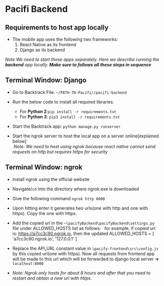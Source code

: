 # Pacifi Backend

## Requirements to host app locally
* The mobile app uses the following two frameworks:
  <ol>
    <li>React Native as its frontend</li>
    <li>Django as its backend</li>
  </ol>
<i>Note We need to start these apps separately. Here we describe running the <strong>backend</strong> app locally.<strong> Make sure to follows all these steps in sequence</strong></i>


## Terminal Window: Django

* Go to Backtrack File: `~/PATH-TO-Pacifi//pacifi-backend`

* Run the below code to install all required libraries.
   * For **Python 2**:`pip install -r requirements.txt`
   * For **Python 3**: `pip3 install -r requirements.txt`

* Start the Backtrack app: `python manage.py runserver`
* Start the ngrok server to host the local app on a server online[explained below]<br>
  &nbsp;<i>Note: We need to host using ngrok because react native cannot send requests on http but requires https for security</i>


## Terminal Window: ngrok

* Install ngrok using the official website

* Navigate/`cd` into the directory where ngrok.exe is downloaded

* Give the following command `ngrok http 8000`

* Upon hitting enter it generates two urls(one with http and one with https). Copy the one with https.

* Add the copied url in the `~\pacifyBackend\pacifyBackend\settings.py` file under ALLOWED_HOSTS list as follows:
  &nbsp; for example, if copied url is: https://a7cc3c90.ngrok.io, then the updated ALLOWED_HOSTS = [ 'a7cc3c90.ngrok.io', '127.0.0.1' ]

* Replace the API_URL constant value in `\pacify-frontend\src\config.js` by this copied url(one with https). Now all requests from frontend app will be made to this url which will be forwarded to django local server => `localhost:8000` 

* <i>Note: Ngrok only hosts for about 8 hours and after that you need to restart and obtain a new url with https</i>.


